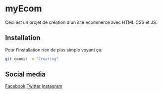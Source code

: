 ﻿# myEcom

Ceci est un projet de création d'un site ecommerce avec HTML CSS et JS.

## Installation

Pour l'installation rien de plus simple voyant ça:

```bash
git commit -m "Creating"
```

## Social media

[Facebook](https://facebook.com/)
[Twitter](https://twitter.com/)
[Instagram](https://instagram.com/)
